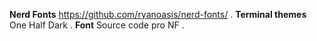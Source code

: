 **Nerd Fonts**        https://github.com/ryanoasis/nerd-fonts/ .
**Terminal themes**   One Half Dark .
**Font**              Source code pro NF  .

